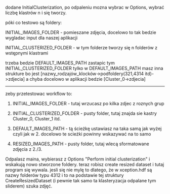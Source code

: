 dodane InitialClusterization, po odpaleniu mozna wybrac w Options, wybrać liczbę klastrów n i się tworzy.

póki co testowo są foldery:

INITIAL_IMAGES_FOLDER - pomieszane zdjęcia, docelowo to tak bedzie wygladac input dla naszej aplikacji

INITIAL_CLUSTERIZED_FOLDER - w tym folderze tworzy się n folderów z wstępnymi klastrami


trzeba bedzie DEFAULT_IMAGES_PATH zastapic tym INITIAL_CLUSTERIZED_FOLDER tylko w DEFAULT_IMAGES_PATH masz inna strukture bo jest [nazwy_rodzajów_klocków->podfoldery(321,4314 itd)->zdjecia] a chyba docelowo w aplikacji bedzie [Cluster_0->zdjecia] 

_______________________________________
zeby przetestowac workflow to:

1. INITIAL_IMAGES_FOLDER - tutaj wrzucasz po kilka zdjec z roznych grup

2. INITIAL_CLUSTERIZED_FOLDER - pusty folder, tutaj znajda sie kastry Cluster_0, Cluster_1 itd.

3. DEFAULT_IMAGES_PATH - tą ścieżkę ustawiasz na taka samą jak wyżej czyli jak w 2. docelowo 
te scieżki powinny wskazywać na to samo

4. RESIZED_IMAGES_PATH - pusty folder, tutaj wlecą sformatowane zdjęcia z 2./3.

Odpalasz maina, wybierasz z Options "Perform initial clusterization" i wskakują nowo stworzone foldery. teraz robisz
create resized dataset i tutaj program się wywala. jesli się nie mylę to dlatego, że w xception.hdf są nazwy folderów typu 4312 i to na podstawie tej struktury CreateResizedDataset (i pewnie tak samo ta klasteryzacja odpalane tym sliderem) szuka zdjęć.

